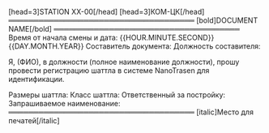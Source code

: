 [head=3]STATION XX-00[/head]
[head=3]КОМ-ЦК[/head]
═════════════════════════════════════
[bold]DOCUMENT NAME[/bold]
═════════════════════════════════════
Время от начала смены и дата: {{HOUR.MINUTE.SECOND}} {{DAY.MONTH.YEAR}}
Составитель документа:
Должность составителя:

Я, (ФИО), в должности (полное наименование должности), прошу провести регистрацию шаттла в системе NanoTrasen для идентификации.

Размеры шаттла:
Класс шаттла:
Ответственный за постройку:
Запрашиваемое наименование:
═════════════════════════════════════
[italic]Место для печатей[/italic]
